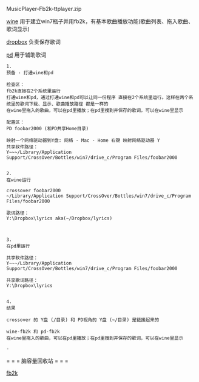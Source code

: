 
MusicPlayer-Fb2k-ttplayer.zip

[wine](https://github.com/7900ms/000nottheater_deserted_systemsoftware/tree/master/Usage_Manual/CrossOver) 用于建立win7瓶子并用fb2k，有基本歌曲播放功能(歌曲列表、拖入歌曲、歌词显示)

[dropbox](#) 负责保存歌词

[pd](https://github.com/7900ms/000nottheater_deserted_systemsoftware/tree/master/Usage_Manual/ParallelsDesktop) 用于辅助歌词

```
1.
预备 - 打通wine和pd

检查区：
fb2k直接在2个系统里运行
打通wine和pd，通过打通wine和pd可以让同一份程序 直接在2个系统里运行。这样在两个系统里的歌词下载、显示、歌曲播放路径 都是一样的
在wine里拖入的歌曲，可以在pd里播放；在pd里搜到并保存的歌词，可以在wine里显示

配置区：
PD foobar2000 (和PD共享Home目录)

映射一个网络驱动器到Y盘: 网络 - Mac - Home 右键 映射网络驱动器 Y
共享软件路径：
Y~~~/Library/Application Support/CrossOver/Bottles/win7/drive_c/Program Files/foobar2000


2.
在wine运行

crossover foobar2000
~/Library/Application Support/CrossOver/Bottles/win7/drive_c/Program Files/foobar2000

歌词路径：
Y:\Dropbox\lyrics aka(~/Dropbox/lyrics)



3.
在pd里运行

共享软件路径：
Y~~~/Library/Application Support/CrossOver/Bottles/win7/drive_c/Program Files/foobar2000

共享歌词路径：
Y:\Dropbox\lyrics


4.
结果

crossover 的 Y盘 (/目录) 和 PD视角的 Y盘 (~/目录) 是链接起来的

wine-fb2k 和 pd-fb2k
在wine里拖入的歌曲，可以在pd里播放；在pd里搜到并保存的歌词，可以在wine里显示

-

```

= = = 脑容量回收站 = = =

[fb2k](https://github.com/7900ms/00nottheater_deserted/tree/master/Usage_Manual/foobar2000)
